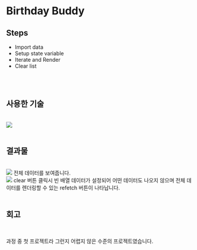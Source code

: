 # Birthday Buddy

## Steps

- Import data
- Setup state variable
- Iterate and Render
- Clear list

<br />
<br />

## 사용한 기술

<br />

<img src="https://img.shields.io/badge/react-61DAFB?style=for-the-badge&logo=react&logoColor=black">

<br />
<br />

## 결과물

<br />

<img src="https://github.com/pyozz/react-projects-course/assets/92071025/281317a7-54ad-4692-9c55-46f6f524e02c" />
전체 데이터를 보여줍니다.

<br />

<img src="https://github.com/pyozz/react-projects-course/assets/92071025/ae681ed8-8027-4eba-a77a-230c4093cd3f" />
clear 버튼 클릭시 빈 배열 데이터가 설정되어 어떤 데이터도 나오지 않으며 전체 데이터를 렌더링할 수 있는 refetch 버튼이 나타납니다.

<br />
<br />

## 회고

<br />

과정 중 첫 프로젝트라 그런지 어렵지 않은 수준의 프로젝트였습니다.
